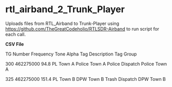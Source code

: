 # rtl_airband_2_Trunk_Player
Uploads files from RTL_Airband to Trunk-Player using https://github.com/TheGreatCodeholio/RTLSDR-Airband to run script for each call.


**CSV File**


TG Number 	Frequency 	Tone 	Alpha Tag 	Description 	Tag 	Group

300 	462275000 	94.8 PL 	Town A Police 	Town A Police Dispatch 	Police 	Town A 	

325 	462275000 	151.4 PL 	Town B DPW 	Town B Trash Dispatch 	DPW 	Town B
